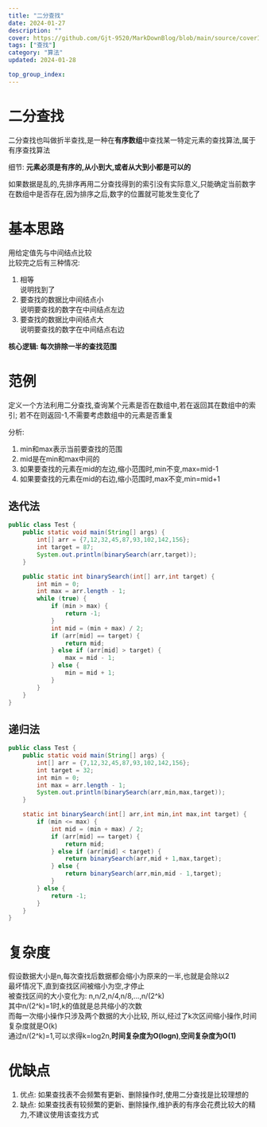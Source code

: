 ```yaml
---
title: "二分查找"
date: 2024-01-27
description: ""
cover: https://github.com/Gjt-9520/MarkDownBlog/blob/main/source/coverImages/Aimage-135/Aimage15.jpg?raw=true
tags: ["查找"]
category: "算法"
updated: 2024-01-28

top_group_index:
---
```


# 二分查找

二分查找​也叫做折半查找,是一种在**有序数组**中查找某一特定元素的查找算法,属于有序查找算法

细节: **元素必须是有序的,从小到大,或者从大到小都是可以的**

如果数据是乱的,先排序再用二分查找得到的索引没有实际意义,只能确定当前数字在数组中是否存在,因为排序之后,数字的位置就可能发生变化了

# 基本思路

用给定值先与中间结点比较        
比较完之后有三种情况:      
1. 相等    
说明找到了
2. 要查找的数据比中间结点小     
说明要查找的数字在中间结点左边
3. 要查找的数据比中间结点大      
说明要查找的数字在中间结点右边   

**核心逻辑: 每次排除一半的查找范围**

# 范例 

定义一个方法利用二分查找,查询某个元素是否在数组中,若在返回其在数组中的索引; 若不在则返回-1,不需要考虑数组中的元素是否重复

分析: 
1. min和max表示当前要查找的范围
2. mid是在min和max中间的
3. 如果要查找的元素在mid的左边,缩小范围时,min不变,max=mid-1
4. 如果要查找的元素在mid的右边,缩小范围时,max不变,min=mid+1

## 迭代法

```java
public class Test {
    public static void main(String[] args) {
        int[] arr = {7,12,32,45,87,93,102,142,156};
        int target = 87;
        System.out.println(binarySearch(arr,target));
    }

    public static int binarySearch(int[] arr,int target) {
        int min = 0;
        int max = arr.length - 1;
        while (true) {
            if (min > max) {
                return -1;
            }
            int mid = (min + max) / 2;
            if (arr[mid] == target) {
                return mid;
            } else if (arr[mid] > target) {
                max = mid - 1;
            } else {
                min = mid + 1;
            }
        }
    }
}
```

## 递归法

```java
public class Test {
    public static void main(String[] args) {
        int[] arr = {7,12,32,45,87,93,102,142,156};
        int target = 32;
        int min = 0;
        int max = arr.length - 1;
        System.out.println(binarySearch(arr,min,max,target));
    }

    static int binarySearch(int[] arr,int min,int max,int target) {
        if (min <= max) {
            int mid = (min + max) / 2;
            if (arr[mid] == target) {
                return mid;
            } else if (arr[mid] < target) {
                return binarySearch(arr,mid + 1,max,target);
            } else {
                return binarySearch(arr,min,mid - 1,target);
            }
        } else {
            return -1;
        }
    }
}
```

# 复杂度

假设数据大小是n,每次查找后数据都会缩小为原来的一半,也就是会除以2       
最坏情况下,直到查找区间被缩小为空,才停止       
被查找区间的大小变化为: n,n/2,n/4,n/8,...,n/(2^k)      
其中n/(2^k)=1时,k的值就是总共缩小的次数        
而每一次缩小操作只涉及两个数据的大小比较,
所以,经过了k次区间缩小操作,时间复杂度就是O(k)                      
通过n/(2^k)=1,可以求得k=log2n,**时间复杂度为O(logn)**,**空间复杂度为O(1)**

# 优缺点

1. 优点: 如果查找表不会频繁有更新、删除操作时,使用二分查找是比较理想的
2. 缺点: 如果查找表有较频繁的更新、删除操作,维护表的有序会花费比较大的精力,不建议使用该查找方式